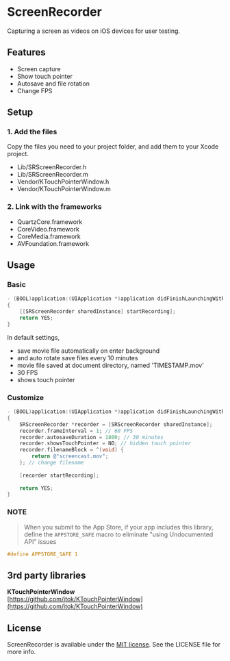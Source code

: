 # ScreenRecorder

Capturing a screen as videos on iOS devices for user testing.

## Features

* Screen capture
* Show touch pointer
* Autosave and file rotation
* Change FPS

## Setup

### 1. Add the files  

Copy the files you need to your project folder, and add them to your Xcode project.
  * Lib/SRScreenRecorder.h
  * Lib/SRScreenRecorder.m
  * Vendor/KTouchPointerWindow.h
  * Vendor/KTouchPointerWindow.m

### 2. Link with the frameworks

  * QuartzCore.framework
  * CoreVideo.framework
  * CoreMedia.framework
  * AVFoundation.framework

## Usage

### Basic  
```objective-c
- (BOOL)application:(UIApplication *)application didFinishLaunchingWithOptions:(NSDictionary *)launchOptions
{
    [[SRScreenRecorder sharedInstance] startRecording];
    return YES;
}
 ```

In default settings, 
* save movie file automatically on enter background
* and auto rotate save files every 10 minutes
* movie file saved at document directory, named 'TIMESTAMP.mov'
* 30 FPS
* shows touch pointer

### Customize  

```objective-c
- (BOOL)application:(UIApplication *)application didFinishLaunchingWithOptions:(NSDictionary *)launchOptions
{
    SRScreenRecorder *recorder = [SRScreenRecorder sharedInstance];
    recorder.frameInterval = 1; // 60 FPS
    recorder.autosaveDuration = 1800; // 30 minutes
    recorder.showsTouchPointer = NO; // hidden touch pointer
    recorder.filenameBlock = ^(void) {
        return @"screencast.mov";
    }; // change filename
    
    [recorder startRecording];
    
    return YES;
}
 ```

### NOTE

> When you submit to the App Store, if your app includes this library, define the `APPSTORE_SAFE` macro to eliminate "using Undocumented API" issues 

```objective-c
#define APPSTORE_SAFE 1
 ```

## 3rd party libraries

**KTouchPointerWindow**  
[https://github.com/itok/KTouchPointerWindow](https://github.com/itok/KTouchPointerWindow)  
 
[Apache]: http://www.apache.org/licenses/LICENSE-2.0
[MIT]: http://www.opensource.org/licenses/mit-license.php
[GPL]: http://www.gnu.org/licenses/gpl.html
[BSD]: http://opensource.org/licenses/bsd-license.php

## License

ScreenRecorder is available under the [MIT license][MIT]. See the LICENSE file for more info.
